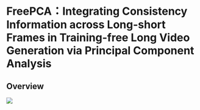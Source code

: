 # FreePCA：Integrating Consistency Information across Long-short Frames in Training-free Long Video Generation via Principal Component Analysis

## Overview
![](https://github.com/JosephTiTan/FreePCA/overview.jpg)
